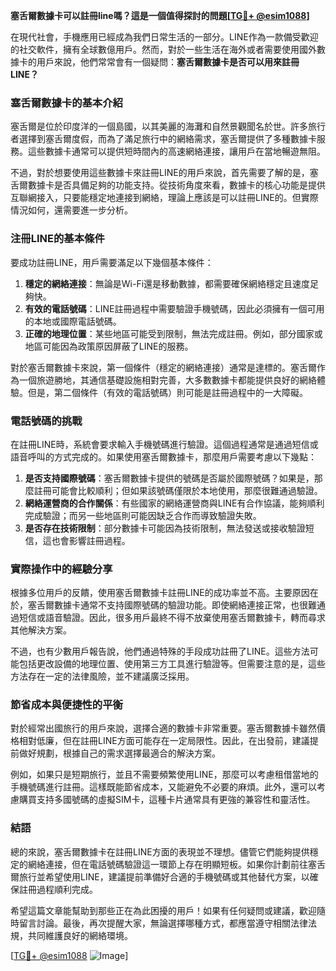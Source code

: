 **塞舌爾數據卡可以註冊line嗎？這是一個值得探討的問題[[TG💪+ @esim1088](https://t.me/s/esim1088)]**

在現代社會，手機應用已經成為我們日常生活的一部分。LINE作為一款備受歡迎的社交軟件，擁有全球數億用戶。然而，對於一些生活在海外或者需要使用國外數據卡的用戶來說，他們常常會有一個疑問：**塞舌爾數據卡是否可以用來註冊LINE？**

### 塞舌爾數據卡的基本介紹

塞舌爾是位於印度洋的一個島國，以其美麗的海灘和自然景觀聞名於世。許多旅行者選擇到塞舌爾度假，而為了滿足旅行中的網絡需求，塞舌爾提供了多種數據卡服務。這些數據卡通常可以提供短時間內的高速網絡連接，讓用戶在當地暢遊無阻。

不過，對於想要使用這些數據卡來註冊LINE的用戶來說，首先需要了解的是，塞舌爾數據卡是否具備足夠的功能支持。從技術角度來看，數據卡的核心功能是提供互聯網接入，只要能穩定地連接到網絡，理論上應該是可以註冊LINE的。但實際情況如何，還需要進一步分析。

### 注冊LINE的基本條件

要成功註冊LINE，用戶需要滿足以下幾個基本條件：

1. **穩定的網絡連接**：無論是Wi-Fi還是移動數據，都需要確保網絡穩定且速度足夠快。
2. **有效的電話號碼**：LINE註冊過程中需要驗證手機號碼，因此必須擁有一個可用的本地或國際電話號碼。
3. **正確的地理位置**：某些地區可能受到限制，無法完成註冊。例如，部分國家或地區可能因為政策原因屏蔽了LINE的服務。

對於塞舌爾數據卡來說，第一個條件（穩定的網絡連接）通常是達標的。塞舌爾作為一個旅遊勝地，其通信基礎設施相對完善，大多數數據卡都能提供良好的網絡體驗。但是，第二個條件（有效的電話號碼）則可能是註冊過程中的一大障礙。

### 電話號碼的挑戰

在註冊LINE時，系統會要求輸入手機號碼進行驗證。這個過程通常是通過短信或語音呼叫的方式完成的。如果使用塞舌爾數據卡，那麼用戶需要考慮以下幾點：

1. **是否支持國際號碼**：塞舌爾數據卡提供的號碼是否屬於國際號碼？如果是，那麼註冊可能會比較順利；但如果該號碼僅限於本地使用，那麼很難通過驗證。
2. **網絡運營商的合作關係**：有些國家的網絡運營商與LINE有合作協議，能夠順利完成驗證；而另一些地區則可能因缺乏合作而導致驗證失敗。
3. **是否存在技術限制**：部分數據卡可能因為技術限制，無法發送或接收驗證短信，這也會影響註冊過程。

### 實際操作中的經驗分享

根據多位用戶的反饋，使用塞舌爾數據卡註冊LINE的成功率並不高。主要原因在於，塞舌爾數據卡通常不支持國際號碼的驗證功能。即使網絡連接正常，也很難通過短信或語音驗證。因此，很多用戶最終不得不放棄使用塞舌爾數據卡，轉而尋求其他解決方案。

不過，也有少數用戶報告說，他們通過特殊的手段成功註冊了LINE。這些方法可能包括更改設備的地理位置、使用第三方工具進行驗證等。但需要注意的是，這些方法存在一定的法律風險，並不建議廣泛採用。

### 節省成本與便捷性的平衡

對於經常出國旅行的用戶來說，選擇合適的數據卡非常重要。塞舌爾數據卡雖然價格相對低廉，但在註冊LINE方面可能存在一定局限性。因此，在出發前，建議提前做好規劃，根據自己的需求選擇最適合的解決方案。

例如，如果只是短期旅行，並且不需要頻繁使用LINE，那麼可以考慮租借當地的手機號碼進行註冊。這樣既能節省成本，又能避免不必要的麻煩。此外，還可以考慮購買支持多國號碼的虛擬SIM卡，這種卡片通常具有更強的兼容性和靈活性。

### 結語

總的來說，塞舌爾數據卡在註冊LINE方面的表現並不理想。儘管它們能夠提供穩定的網絡連接，但在電話號碼驗證這一環節上存在明顯短板。如果你計劃前往塞舌爾旅行並希望使用LINE，建議提前準備好合適的手機號碼或其他替代方案，以確保註冊過程順利完成。

希望這篇文章能幫助到那些正在為此困擾的用戶！如果有任何疑問或建議，歡迎隨時留言討論。最後，再次提醒大家，無論選擇哪種方式，都應當遵守相關法律法規，共同維護良好的網絡環境。

[[TG💪+ @esim1088](https://t.me/s/esim1088) ![Image](https://i.postimg.cc/4NQfJmqS/Snipaste-2025-05-13-00-14-12.png)]